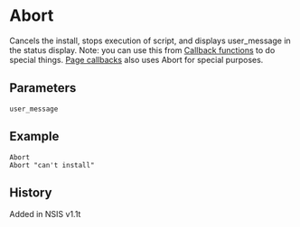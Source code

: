 # Abort

Cancels the install, stops execution of script, and displays user_message in the status display. Note: you can use this from [Callback functions][1] to do special things. [Page callbacks][2] also uses Abort for special purposes.

## Parameters

    user_message

## Example

    Abort
    Abort "can't install"

## History

Added in NSIS v1.1t

[1]: http://nsis.sourceforge.net/Docs/Chapter4.html#4.7.2
[2]: http://nsis.sourceforge.net/Docs/Chapter4.html#4.5